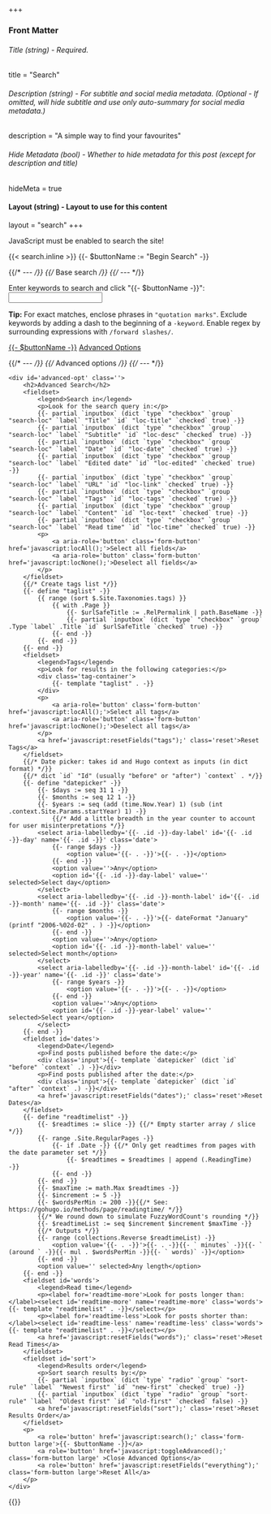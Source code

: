 +++
### Front Matter

###### Title (string) - Required.
title = "Search"

###### Description (string) - For subtitle and social media metadata. (Optional - If omitted, will hide subtitle and use only auto-summary for social media metadata.)
description = "A simple way to find your favourites"

###### Hide Metadata (bool) - Whether to hide metadata for this post (except for description and title)
hideMeta = true

#### Layout (string) - Layout to use for this content
layout = "search"
+++

<noscript>JavaScript must be enabled to search the site!</noscript>

{{< search.inline >}}
{{- $buttonName := "Begin Search" -}}

{{/* --- */}}
{{/* Base search */}}
{{/* --- */}}
<form class='js-only' action='javascript:search();'>
	<label for='search-input' >Enter keywords to search and click "{{- $buttonName -}}":</label>
	<input type='text' id='search-input' class='text-input long'/>
	<p class='search-tip'>
		<b>Tip:</b> For exact matches, enclose phrases in <code>"quotation marks"</code>. Exclude keywords by adding a dash to the beginning of a <code>-keyword</code>. Enable regex by surrounding expressions with <code>/forward slashes/</code>.
	</p>
	<p>
		<a role='button' href='javascript:search();' class='form-button large' title='Start the search'>{{- $buttonName -}}</a>
		<a role='button' href='javascript:toggleAdvanced();' class='form-button large' id='search-adv' title='Open advanced search options'>Advanced Options</a>
	</p>
	
{{/* --- */}}
{{/* Advanced options */}}
{{/* --- */}}	

	<div id='advanced-opt' class=''>
		<h2>Advanced Search</h2>
		<fieldset>
			<legend>Search in</legend>
			<p>Look for the search query in:</p>
			{{- partial `inputbox` (dict `type` "checkbox" `group` "search-loc" `label` "Title" `id` "loc-title" `checked` true) -}}
			{{- partial `inputbox` (dict `type` "checkbox" `group` "search-loc" `label` "Subtitle" `id` "loc-desc" `checked` true) -}}
			{{- partial `inputbox` (dict `type` "checkbox" `group` "search-loc" `label` "Date" `id` "loc-date" `checked` true) -}}
			{{- partial `inputbox` (dict `type` "checkbox" `group` "search-loc" `label` "Edited date" `id` "loc-edited" `checked` true) -}}
			{{- partial `inputbox` (dict `type` "checkbox" `group` "search-loc" `label` "URL" `id` "loc-link" `checked` true) -}}
			{{- partial `inputbox` (dict `type` "checkbox" `group` "search-loc" `label` "Tags" `id` "loc-tags" `checked` true) -}}
			{{- partial `inputbox` (dict `type` "checkbox" `group` "search-loc" `label` "Content" `id` "loc-text" `checked` true) -}}
			{{- partial `inputbox` (dict `type` "checkbox" `group` "search-loc" `label` "Read time" `id` "loc-time" `checked` true) -}}
			<p>
				<a aria-role='button' class='form-button' href='javascript:locAll();'>Select all fields</a>
				<a aria-role='button' class='form-button' href='javascript:locNone();'>Deselect all fields</a>
			</p>
		</fieldset>
		{{/* Create tags list */}}
		{{- define "taglist" -}}
			{{ range (sort $.Site.Taxonomies.tags) }}
				{{ with .Page }}
					{{- $urlSafeTitle := .RelPermalink | path.BaseName -}}
					{{- partial `inputbox` (dict `type` "checkbox" `group` .Type `label` .Title `id` $urlSafeTitle `checked` true) -}}
				{{- end -}}
			{{- end -}}
		{{- end -}}
		<fieldset>
			<legend>Tags</legend>
			<p>Look for results in the following categories:</p>
			<div class='tag-container'>
				{{- template "taglist" . -}}
			</div>
			<p>
				<a aria-role='button' class='form-button' href='javascript:locAll();'>Select all tags</a>
				<a aria-role='button' class='form-button' href='javascript:locNone();'>Deselect all tags</a>
			</p>
			<a href='javascript:resetFields("tags");' class='reset'>Reset Tags</a>
		</fieldset>
		{{/* Date picker: takes id and Hugo context as inputs (in dict format) */}}
		{{/* dict `id` "Id" (usually "before" or "after") `context` . */}}
		{{- define "datepicker" -}}
			{{- $days := seq 31 1 -}}
			{{- $months := seq 12 1 -}}
			{{- $years := seq (add (time.Now.Year) 1) (sub (int .context.Site.Params.startYear) 1) -}}
				{{/* Add a little breadth in the year counter to account for user misinterpretations */}}
			<select aria-labelledby='{{- .id -}}-day-label' id='{{- .id -}}-day' name='{{- .id -}}' class='date'>
				{{- range $days -}}
					<option value='{{- . -}}'>{{- . -}}</option>
				{{- end -}}
				<option value=''>Any</option>
				<option id='{{- .id -}}-day-label' value='' selected>Select day</option>
			</select>
			<select aria-labelledby='{{- .id -}}-month-label' id='{{- .id -}}-month' name='{{- .id -}}' class='date'>
				{{- range $months -}}
					<option value='{{- . -}}'>{{- dateFormat "January" (printf "2006-%02d-02" . ) -}}</option>
				{{- end -}}
				<option value=''>Any</option>
				<option id='{{- .id -}}-month-label' value='' selected>Select month</option>
			</select>
			<select aria-labelledby='{{- .id -}}-month-label' id='{{- .id -}}-year' name='{{- .id -}}' class='date'>
				{{- range $years -}}
					<option value='{{- . -}}'>{{- . -}}</option>
				{{- end -}}
				<option value=''>Any</option>
				<option id='{{- .id -}}-year-label' value='' selected>Select year</option>
			</select>
		{{- end -}}
		<fieldset id='dates'>
			<legend>Date</legend>
			<p>Find posts published before the date:</p>
			<div class='input'>{{- template `datepicker` (dict `id` "before" `context` .) -}}</div>
			<p>Find posts published after the date:</p>
			<div class='input'>{{- template `datepicker` (dict `id` "after" `context` .) -}}</div>
			<a href='javascript:resetFields("dates");' class='reset'>Reset Dates</a>
		</fieldset>
		{{- define "readtimelist" -}}
			{{- $readtimes := slice -}} {{/* Empty starter array / slice */}}
			{{- range .Site.RegularPages -}}
				{{- if .Date -}} {{/* Only get readtimes from pages with the date parameter set */}}
					{{- $readtimes = $readtimes | append (.ReadingTime) -}}
				{{- end -}}
			{{- end -}}
			{{- $maxTime := math.Max $readtimes -}}
			{{- $increment := 5 -}}
			{{- $wordsPerMin := 200 -}}{{/* See: https://gohugo.io/methods/page/readingtime/ */}}
			{{/* We round down to simulate FuzzyWordCount's rounding */}}
			{{- $readtimeList := seq $increment $increment $maxTime -}}
			{{/* Outputs */}}
			{{- range (collections.Reverse $readtimeList) -}}
				<option value='{{- . -}}'>{{- . -}}{{- ` minutes` -}}{{- ` (around ` -}}{{- mul . $wordsPerMin -}}{{- ` words)` -}}</option>
			{{- end -}}
			<option value='' selected>Any length</option>
		{{- end -}}
		<fieldset id='words'>
			<legend>Read time</legend>
			<p><label for='readtime-more'>Look for posts longer than: </label><select id='readtime-more' name='readtime-more' class='words'>{{- template "readtimelist" . -}}</select></p>
			<p><label for='readtime-less'>Look for posts shorter than: </label><select id='readtime-less' name='readtime-less' class='words'>{{- template "readtimelist" . -}}</select></p>
			<a href='javascript:resetFields("words");' class='reset'>Reset Read Times</a>
		</fieldset>
		<fieldset id='sort'>
			<legend>Results order</legend>
			<p>Sort search results by:</p>
			{{- partial `inputbox` (dict `type` "radio" `group` "sort-rule" `label` "Newest first" `id` "new-first" `checked` true) -}}
			{{- partial `inputbox` (dict `type` "radio" `group` "sort-rule" `label` "Oldest first" `id` "old-first" `checked` false) -}}
			<a href='javascript:resetFields("sort");' class='reset'>Reset Results Order</a>
		</fieldset>
		<p>
			<a role='button' href='javascript:search();' class='form-button large'>{{- $buttonName -}}</a>
			<a role='button' href='javascript:toggleAdvanced();' class='form-button large' >Close Advanced Options</a>
			<a role='button' href='javascript:resetFields("everything");' class='form-button large'>Reset All</a>
		</p>
	</div>
</form>
{{</ search.inline >}}
<div id='results-container'></div>